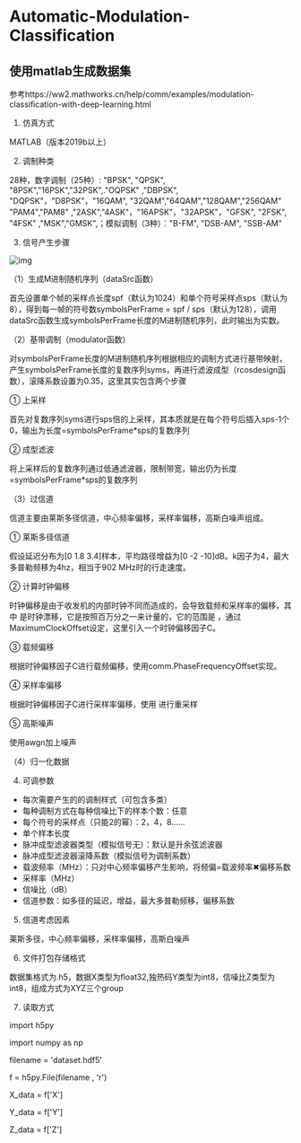 # **Automatic-Modulation-Classification**

## 使用matlab生成数据集

参考https://ww2.mathworks.cn/help/comm/examples/modulation-classification-with-deep-learning.html

1. 仿真方式

MATLAB（版本2019b以上）

2. 调制种类

28种，数字调制（25种）: "BPSK", "QPSK", "8PSK","16PSK","32PSK",."OQPSK" ,"DBPSK", "DQPSK"，"D8PSK"，"16QAM", "32QAM","64QAM","128QAM","256QAM" "PAM4","PAM8" ,"2ASK","4ASK"，"16APSK"，"32APSK"，"GFSK", "2FSK", "4FSK" ,"MSK","GMSK",；模拟调制（3种）："B-FM", "DSB-AM", "SSB-AM"

3. 信号产生步骤

![img](file:///C:/Users/XuQiang/AppData/Local/Temp/msohtmlclip1/01/clip_image002.png)

（1）生成M进制随机序列（dataSrc函数）

首先设置单个帧的采样点长度spf（默认为1024）和单个符号采样点sps（默认为8），得到每一帧的符号数symbolsPerFrame = spf / sps（默认为128），调用dataSrc函数生成symbolsPerFrame长度的M进制随机序列，此时输出为实数。

（2）基带调制（modulator函数）

对symbolsPerFrame长度的M进制随机序列根据相应的调制方式进行基带映射，产生symbolsPerFrame长度的复数序列syms，再进行滤波成型（rcosdesign函数），滚降系数设置为0.35，这里其实包含两个步骤

① 上采样

首先对复数序列syms进行sps倍的上采样，其本质就是在每个符号后插入sps-1个0，输出为长度=symbolsPerFrame*sps的复数序列

② 成型滤波

将上采样后的复数序列通过低通滤波器，限制带宽，输出仍为长度=symbolsPerFrame*sps的复数序列

（3）过信道

信道主要由莱斯多径信道，中心频率偏移，采样率偏移，高斯白噪声组成。

① 莱斯多径信道

假设延迟分布为[0 1.8 3.4]样本，平均路径增益为[0 -2 -10]dB。k因子为4，最大多普勒频移为4hz，相当于902 MHz时的行走速度。

② 计算时钟偏移

时钟偏移是由于收发机的内部时钟不同而造成的，会导致载频和采样率的偏移，其中 是时钟漂移，它是按照百万分之一来计量的，它的范围是 ，通过MaximumClockOffset设定，这里引入一个时钟偏移因子C。

③ 载频偏移

根据时钟偏移因子C进行载频偏移，使用comm.PhaseFrequencyOffset实现。

④ 采样率偏移

根据时钟偏移因子C进行采样率偏移，使用 进行重采样

⑤ 高斯噪声

使用awgn加上噪声

（4）归一化数据

4. 可调参数

- 每次需要产生的的调制样式（可包含多类）
- 每种调制方式在每种信噪比下的样本个数：任意
- 每个符号的采样点（只能2的幂）：2，4，8……
- 单个样本长度
- 脉冲成型滤波器类型（模拟信号无）：默认是升余弦滤波器
- 脉冲成型滤波器滚降系数（模拟信号为调制系数）
- 载波频率（MHz）：只对中心频率偏移产生影响，将频偏=载波频率✖偏移系数
- 采样率（MHz）
- 信噪比（dB）
- 信道参数：如多径的延迟，增益，最大多普勒频移，偏移系数

5. 信道考虑因素

莱斯多径，中心频率偏移，采样率偏移，高斯白噪声

6. 文件打包存储格式

数据集格式为.h5，数据X类型为float32,独热码Y类型为int8，信噪比Z类型为int8，组成方式为XYZ三个group

7. 读取方式

import h5py   

import numpy as np

filename = 'dataset.hdf5'

f = h5py.File(filename , 'r')

X_data = f['X']

Y_data = f['Y']

Z_data = f['Z']

